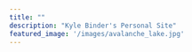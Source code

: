 ```yaml
---
title: ""
description: "Kyle Binder's Personal Site"
featured_image: '/images/avalanche_lake.jpg'
---
```



